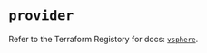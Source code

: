 # `provider`

Refer to the Terraform Registory for docs: [`vsphere`](https://registry.terraform.io/providers/hashicorp/vsphere/2.5.0/docs).

